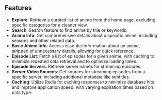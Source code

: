 ## Features

- **Explore**: Retrieve a curated list of anime from the home page, excluding specific categories for a cleaner view.
- **Search**: Search feature to find anime by title or keywords.
- **Anime Info**: Get comprehensive details about a specific anime, including seasons and other related data.
- **Basic Anime Info**: Access essential information about an anime, stripped of unnecessary details, allowing for quick reference.
- **Episode List**: Fetch a list of episodes for a given anime, with caching to minimize repeated data retrieval and to optimize loading times.
- **Episode Servers**: Retrieve server names for streaming episodes.
- **Server Video Sources**: Get sources for streaming episodes from a specific server, including additional metadata like subtitles.
- **Caching**: Utilize Redis for caching responses to minimize database hits and improve application speed, with varying expiration times based on data type.